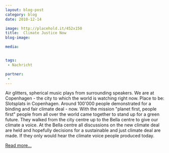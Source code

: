 ```yaml
---
layout: blog-post
category: blog
date: 2010-12-14

image: http://placehold.it/452x150
title:  Climate Justice Now
blog-image: 

media:  


tags:
 - Nachricht

partner: 
 -  
---
```


Air glitters, spherical music plays from surrounding speakers. We are at Copenhagen - the city to which the world is watching right now. Place to be: Slotsplats in Copenhagen. Around 100'000 people demonstrated for a binding and fair climate deal - now. With the mission "planet first, people first" people from all over the world came together to stand up for a green future. They walked from the city centre up to the Bella centre to give our climate a voice. At the Bella centre all discussions on the new climate deal are held and hopefully decisions for a sustainable and just climate deal are made. If they only would hear the climate voice people produced today.

[Read more...][1]

[1]: x


 


